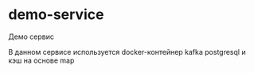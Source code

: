 # demo-service

Демо сервис

В данном сервисе используется docker-контейнер kafka postgresql и кэш на основе map